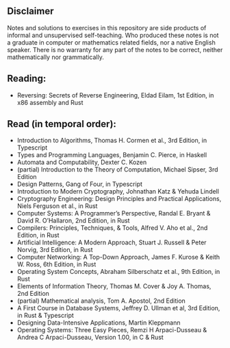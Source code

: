 ## Disclaimer

Notes and solutions to exercises in this repository are side products of informal and unsupervised
self-teaching. Who produced these notes is not a graduate in computer or mathematics related fields,
nor a native English speaker. There is no warranty for any part of the notes to be correct, neither
mathematically nor grammatically.

## Reading:

- Reversing: Secrets of Reverse Engineering, Eldad Eilam, 1st Edition, in x86 assembly and Rust

## Read (in temporal order):

- Introduction to Algorithms, Thomas H. Cormen et al., 3rd Edition, in Typescript
- Types and Programming Languages, Benjamin C. Pierce, in Haskell
- Automata and Computability, Dexter C. Kozen
- (partial) Introduction to the Theory of Computation, Michael Sipser, 3rd Edition
- Design Patterns, Gang of Four, in Typescript
- Introduction to Modern Cryptography, Johnathan Katz & Yehuda Lindell
- Cryptography Engineering: Design Principles and Practical Applications, Niels Ferguson et al., in
  Rust
- Computer Systems: A Programmer’s Perspective, Randal E. Bryant & David R. O’Hallaron, 2nd Edition,
  in Rust
- Compilers: Principles, Techniques, & Tools, Alfred V. Aho et al., 2nd Edition, in Rust
- Artificial Intelligence: A Modern Approach, Stuart J. Russell & Peter Norvig, 3rd Edition, in Rust
- Computer Networking: A Top-Down Approach, James F. Kurose & Keith W. Ross, 6th Edition, in Rust
- Operating System Concepts, Abraham Silberschatz et al., 9th Edition, in Rust
- Elements of Information Theory, Thomas M. Cover & Joy A. Thomas, 2nd Edition
- (partial) Mathematical analysis, Tom A. Apostol, 2nd Edition
- A First Course in Database Systems, Jeffrey D. Ullman et al, 3rd Edition, in Rust & Typescript
- Designing Data-Intensive Applications, Martin Kleppmann
- Operating Systems: Three Easy Pieces, Remzi H Arpaci-Dusseau & Andrea C Arpaci-Dusseau, Version
  1.00, in C & Rust
